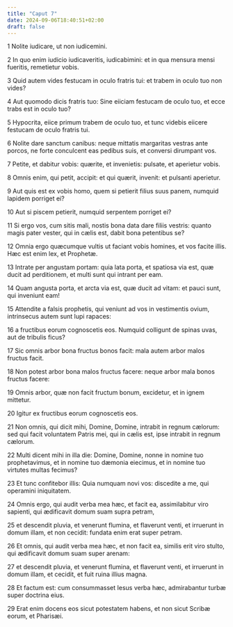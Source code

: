 ```yaml
---
title: "Caput 7"
date: 2024-09-06T18:40:51+02:00
draft: false
---
```




1 Nolite iudicare, ut non iudicemini.

2 In quo enim iudicio iudicaveritis, iudicabimini: et in qua mensura mensi fueritis, remetietur vobis.

3 Quid autem vides festucam in oculo fratris tui: et trabem in oculo tuo non vides?

4 Aut quomodo dicis fratris tuo: Sine eiiciam festucam de oculo tuo, et ecce trabs est in oculo tuo?

5 Hypocrita, eiice primum trabem de oculo tuo, et tunc videbis eiicere festucam de oculo fratris tui.

6 Nolite dare sanctum canibus: neque mittatis margaritas vestras ante porcos, ne forte conculcent eas pedibus suis, et conversi dirumpant vos.

7 Petite, et dabitur vobis: quærite, et invenietis: pulsate, et aperietur vobis.

8 Omnis enim, qui petit, accipit: et qui quærit, invenit: et pulsanti aperietur.

9 Aut quis est ex vobis homo, quem si petierit filius suus panem, numquid lapidem porriget ei?

10 Aut si piscem petierit, numquid serpentem porriget ei?

11 Si ergo vos, cum sitis mali, nostis bona data dare filiis vestris: quanto magis pater vester, qui in cælis est, dabit bona petentibus se?

12 Omnia ergo quæcumque vultis ut faciant vobis homines, et vos facite illis. Hæc est enim lex, et Prophetæ.

13 Intrate per angustam portam: quia lata porta, et spatiosa via est, quæ ducit ad perditionem, et multi sunt qui intrant per eam.

14 Quam angusta porta, et arcta via est, quæ ducit ad vitam: et pauci sunt, qui inveniunt eam!

15 Attendite a falsis prophetis, qui veniunt ad vos in vestimentis ovium, intrinsecus autem sunt lupi rapaces:

16 a fructibus eorum cognoscetis eos. Numquid colligunt de spinas uvas, aut de tribulis ficus?

17 Sic omnis arbor bona fructus bonos facit: mala autem arbor malos fructus facit.

18 Non potest arbor bona malos fructus facere: neque arbor mala bonos fructus facere:

19 Omnis arbor, quæ non facit fructum bonum, excidetur, et in ignem mittetur.

20 Igitur ex fructibus eorum cognoscetis eos.

21 Non omnis, qui dicit mihi, Domine, Domine, intrabit in regnum cælorum: sed qui facit voluntatem Patris mei, qui in cælis est, ipse intrabit in regnum cælorum.

22 Multi dicent mihi in illa die: Domine, Domine, nonne in nomine tuo prophetavimus, et in nomine tuo dæmonia eiecimus, et in nomine tuo virtutes multas fecimus?

23 Et tunc confitebor illis: Quia numquam novi vos: discedite a me, qui operamini iniquitatem.

24 Omnis ergo, qui audit verba mea hæc, et facit ea, assimilabitur viro sapienti, qui ædificavit domum suam supra petram,

25 et descendit pluvia, et venerunt flumina, et flaverunt venti, et irruerunt in domum illam, et non cecidit: fundata enim erat super petram.

26 Et omnis, qui audit verba mea hæc, et non facit ea, similis erit viro stulto, qui ædificavit domum suam super arenam:

27 et descendit pluvia, et venerunt flumina, et flaverunt venti, et irruerunt in domum illam, et cecidit, et fuit ruina illius magna.

28 Et factum est: cum consummasset Iesus verba hæc, admirabantur turbæ super doctrina eius.

29 Erat enim docens eos sicut potestatem habens, et non sicut Scribæ eorum, et Pharisæi.

